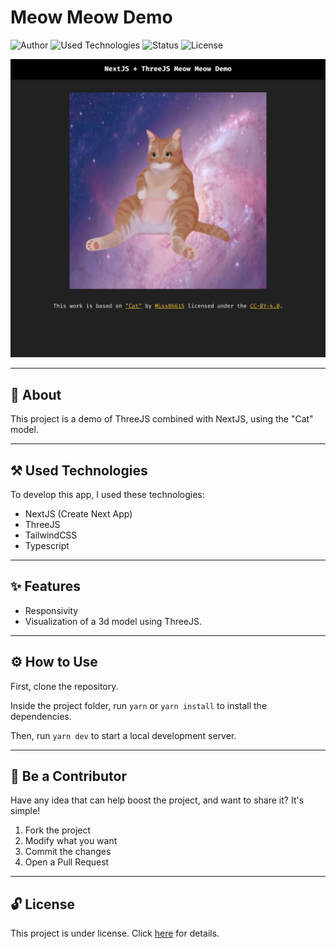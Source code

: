 # Meow Meow Demo

![Author](https://img.shields.io/badge/author-Wendell%20Kenneddy-brightgreen)
![Used Technologies](https://img.shields.io/badge/techs-NextJS,%20ThreeJS,%20TailwindCSS%20and%20Typescript-brightgreen)
![Status](https://img.shields.io/badge/status-Concluded-brightgreen)
![License](https://img.shields.io/badge/license-MIT-brightgreen)

![Final Result](./.github/preview.png)

---

## 📕 About

This project is a demo of ThreeJS combined with NextJS, using the "Cat" model.

---

## ⚒️ Used Technologies

To develop this app, I used these technologies:

- NextJS (Create Next App)
- ThreeJS
- TailwindCSS
- Typescript

---

## ✨ Features

- Responsivity
- Visualization of a 3d model using ThreeJS.

---

## ⚙️ How to Use

First, clone the repository.

Inside the project folder, run `yarn` or `yarn install` to install the dependencies.

Then, run `yarn dev` to start a local development server.

---

## 🤝 Be a Contributor

Have any idea that can help boost the project, and want to share it? It's simple!

1. Fork the project
2. Modify what you want
3. Commit the changes
4. Open a Pull Request

---

## 🔓 License

This project is under license. Click [here](./LICENSE.md) for details.
